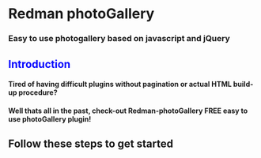 <h1>Redman photoGallery</h1>
<h3>Easy to use photogallery based on javascript and jQuery</h3>

<h2 style='color:blue !important'>Introduction</h2>

<h4>
  Tired of having difficult plugins without pagination or actual HTML build-up procedure?
</h4>
<h4>
  Well thats all in the past, check-out Redman-photoGallery FREE easy to use photoGallery plugin!
</h4>

<h2>Follow these steps to get started</h2>
